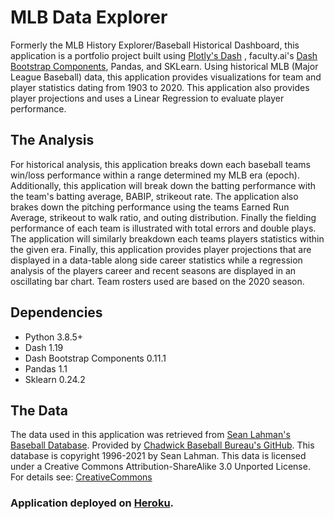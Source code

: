 # MLB Data Explorer
Formerly the MLB History Explorer/Baseball Historical Dashboard, this application is a portfolio project built using [Plotly's Dash](https://plotly.com/dash/)
, faculty.ai's [Dash Bootstrap Components](https://dash-bootstrap-components.opensource.faculty.ai/), Pandas, and SKLearn. 
Using historical MLB (Major League Baseball) data, this application provides visualizations for team and player statistics dating from 1903 to 2020. 
This application also provides player projections and uses a Linear Regression to evaluate player performance.

## The Analysis
For historical analysis, this application breaks down each baseball teams win/loss performance within a range determined my MLB era (epoch). 
Additionally, this application will break down the batting performance with the team's batting average, BABIP, strikeout rate. The application also 
brakes down the pitching performance using the teams Earned Run Average, strikeout to walk ratio, and outing distribution. Finally the fielding 
performance of each team is illustrated with total errors and double plays. The application will similarly breakdown each teams players statistics within 
the given era. Finally, this application provides player projections that are displayed in a data-table along side career statistics while a regression 
analysis of the players career and recent seasons are displayed in an oscillating bar chart. Team rosters used are based on the 2020 season.

## Dependencies
- Python 3.8.5+
- Dash 1.19
- Dash Bootstrap Components 0.11.1
- Pandas 1.1
- Sklearn 0.24.2

## The Data
The data used in this application was retrieved from [Sean Lahman's Baseball Database](http://www.seanlahman.com/baseball-archive/statistics/).
Provided by [Chadwick Baseball Bureau's GitHub](https://github.com/chadwickbureau/baseballdatabank/). 
This database is copyright 1996-2021 by Sean Lahman. This data is licensed under a Creative Commons Attribution-ShareAlike 
3.0 Unported License. For details see: [CreativeCommons](http://creativecommons.org/licenses/by-sa/3.0/)

### Application deployed on [Heroku](https://historicalbaseball.herokuapp.com/).
